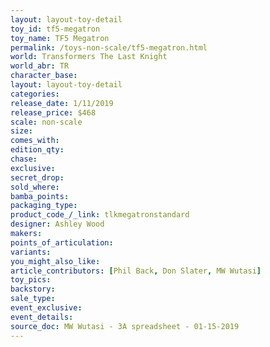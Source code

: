 ```yaml
---
layout: layout-toy-detail 
toy_id: tf5-megatron
toy_name: TF5 Megatron
permalink: /toys-non-scale/tf5-megatron.html
world: Transformers The Last Knight
world_abr: TR
character_base: 
layout: layout-toy-detail
categories: 
release_date: 1/11/2019
release_price: $468 
scale: non-scale
size: 
comes_with: 
edition_qty: 
chase: 
exclusive: 
secret_drop: 
sold_where: 
bamba_points: 
packaging_type: 
product_code_/_link: tlkmegatronstandard
designer: Ashley Wood
makers: 
points_of_articulation: 
variants: 
you_might_also_like: 
article_contributors: [Phil Back, Don Slater, MW Wutasi]
toy_pics: 
backstory: 
sale_type: 
event_exclusive: 
event_details: 
source_doc: MW Wutasi - 3A spreadsheet - 01-15-2019
---
```

